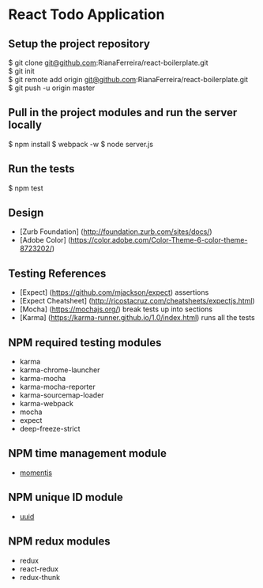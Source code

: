 # React Todo Application

## Setup the project repository
$ git clone git@github.com:RianaFerreira/react-boilerplate.git  
$ git init  
$ git remote add origin git@github.com:RianaFerreira/react-boilerplate.git  
$ git push -u origin master  

## Pull in the project modules and run the server locally
$ npm install
$ webpack -w 
$ node server.js  

## Run the tests
$ npm test

## Design
* [Zurb Foundation] (http://foundation.zurb.com/sites/docs/)
* [Adobe Color] (https://color.adobe.com/Color-Theme-6-color-theme-8723202/) 

## Testing References
* [Expect] (https://github.com/mjackson/expect) assertions
* [Expect Cheatsheet] (http://ricostacruz.com/cheatsheets/expectjs.html)
* [Mocha] (https://mochajs.org/) break tests up into sections
* [Karma] (https://karma-runner.github.io/1.0/index.html) runs all the tests

## NPM required testing modules
* karma
* karma-chrome-launcher
* karma-mocha
* karma-mocha-reporter
* karma-sourcemap-loader
* karma-webpack
* mocha
* expect
* deep-freeze-strict

## NPM time management module
* [momentjs](http://momentjs.com/)

## NPM unique ID module
* [uuid](https://www.npmjs.com/package/uuid)

## NPM redux modules
* redux
* react-redux
* redux-thunk